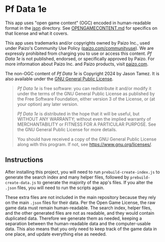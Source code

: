 # Pf Data 1e

This app uses "open game content" (OGC) encoded in human-readable format in the [json](./json/) directory. See [OPENGAMECONTENT.md](./OPENGAMECONTENT.md) for specifics on that license and what it covers.

This app uses trademarks and/or copyrights owned by Paizo Inc., used under Paizo's Community Use Policy ([paizo.com/communityuse](https://paizo.com/communityuse)). We are expressly prohibited from charging you to use or access this content. *Pf Data 1e* is not published, endorsed, or specifically approved by Paizo. For more information about Paizo Inc. and Paizo products, visit [paizo.com](https://paizo.com).

The non-OGC content of *Pf Data 1e* is Copyright 2024 by Jason Tamez. It is also available under the [GNU General Public License](./GNULICENSE.md).

>*Pf Data 1e* is free software: you can redistribute it and/or modify it under the terms of the GNU General Public License as published by the Free Software Foundation, either version 3 of the License, or (at your option) any later version.
>
>*Pf Data 1e* is distributed in the hope that it will be useful, but WITHOUT ANY WARRANTY; without even the implied warranty of MERCHANTABILITY or FITNESS FOR A PARTICULAR PURPOSE. See the GNU General Public License for more details.
>
>You should have received a copy of the GNU General Public License along with this program. If not, see <https://www.gnu.org/licenses/>.

## Instructions

After installing this project, you will need to run `prebuild-create-index.js` to generate the search index and many helper files, followed by `prebuild-create-data.js` to generate the majority of the app's files. If you alter the `.json` files, you will need to run the scripts again.

These extra files are not included in the main repository because they rely on the main `.json` files for their data. Per the Open Game License, the raw game data must remain human-readable. The search index, helper files, and the other generated files are not as readable, and they would contain duplicated data. Therefore we generate them as needed, keeping a separation between the human-readable data and the computer-usable data. This also means that you only need to keep track of the game data in one place, and update everything else as needed.
